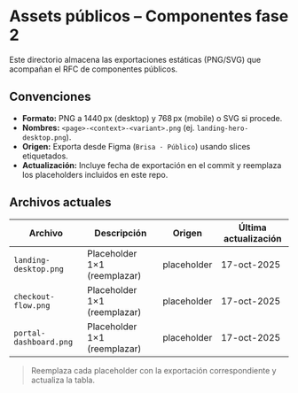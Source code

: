 # Assets públicos – Componentes fase 2

Este directorio almacena las exportaciones estáticas (PNG/SVG) que acompañan el RFC de componentes públicos.

## Convenciones

- **Formato:** PNG a 1440 px (desktop) y 768 px (mobile) o SVG si procede.
- **Nombres:** `<page>-<context>-<variant>.png` (ej. `landing-hero-desktop.png`).
- **Origen:** Exporta desde Figma (`Brisa · Público`) usando slices etiquetados.
- **Actualización:** Incluye fecha de exportación en el commit y reemplaza los placeholders incluidos en este repo.

## Archivos actuales

| Archivo                | Descripción                  | Origen      | Última actualización |
| ---------------------- | ---------------------------- | ----------- | -------------------- |
| `landing-desktop.png`  | Placeholder 1×1 (reemplazar) | placeholder | 17-oct-2025          |
| `checkout-flow.png`    | Placeholder 1×1 (reemplazar) | placeholder | 17-oct-2025          |
| `portal-dashboard.png` | Placeholder 1×1 (reemplazar) | placeholder | 17-oct-2025          |

> Reemplaza cada placeholder con la exportación correspondiente y actualiza la tabla.
